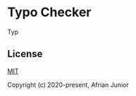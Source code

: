 # Typo Checker

Typ

## License

[MIT](https://opensource.org/licenses/MIT)

Copyright (c) 2020-present, Afrian Junior